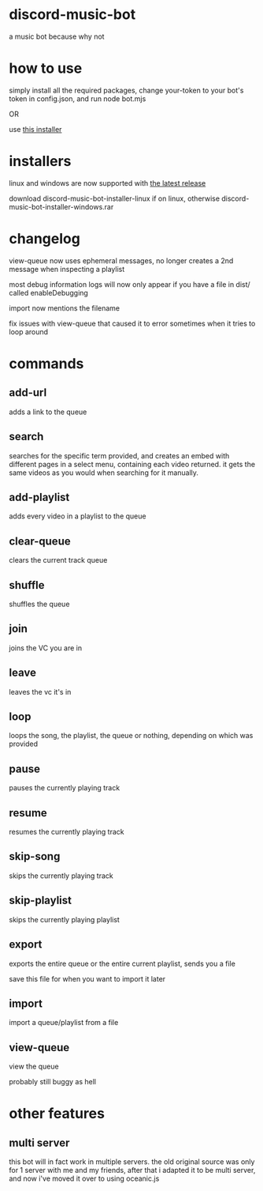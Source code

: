 # discord-music-bot
a music bot because why not

# how to use

simply install all the required packages, change your-token to your bot's token in config.json, and run node bot.mjs

OR

use [this installer](https://github.com/fheahdythdr/discord-music-bot-setup/releases/tag/v1.1.0)

# installers

linux and windows are now supported with [the latest release](https://github.com/fheahdythdr/discord-music-bot-setup/releases/tag/v1.1.0)

download discord-music-bot-installer-linux if on linux, otherwise discord-music-bot-installer-windows.rar

# changelog

view-queue now uses ephemeral messages, no longer creates a 2nd message when inspecting a playlist

most debug information logs will now only appear if you have a file in dist/ called enableDebugging

import now mentions the filename

fix issues with view-queue that caused it to error sometimes when it tries to loop around

# commands

## add-url

adds a link to the queue

## search

searches for the specific term provided, and creates an embed with different pages in a select menu, containing each video returned. it gets the same videos as you would when searching for it manually.

## add-playlist

adds every video in a playlist to the queue

## clear-queue

clears the current track queue

## shuffle

shuffles the queue

## join

joins the VC you are in

## leave

leaves the vc it's in

## loop

loops the song, the playlist, the queue or nothing, depending on which was provided

## pause

pauses the currently playing track

## resume

resumes the currently playing track

## skip-song

skips the currently playing track

## skip-playlist

skips the currently playing playlist

## export

exports the entire queue or the entire current playlist, sends you a file

save this file for when you want to import it later

## import

import a queue/playlist from a file

## view-queue

view the queue

probably still buggy as hell

# other features

## multi server

this bot will in fact work in multiple servers. the old original source was only for 1 server with me and my friends, after that i adapted it to be multi server, and now i've moved it over to using oceanic.js
